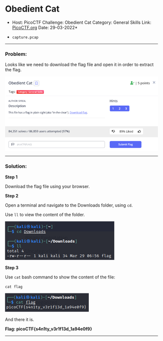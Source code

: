 # **Obedient Cat**
 * Host: PicoCTF 
Challenge:  Obedient Cat
Category: General Skills
Link: [PicoCTF.org](https://picoctf.org/)
Date: 29-03-2022*

 * `capture.pcap`

---

### **Problem:**
Looks like we need to download the flag file and open it in order to extract the flag.

![](./attachments/Pasted%20image%2020220329124831.png)


---

### **Solution:**

**Step 1**

Download the flag file using your browser.

**Step 2**

Open a terminal and navigate to the Downloads folder, using `cd`.

Use `ll` to view the content of the folder.

![](./attachments/Pasted%20image%2020220329130407.png)

**Step 3**

Use `cat` bash command to show the content of the file:

`cat flag`

![](./attachments/Pasted%20image%2020220329130444.png)

And there it is.

**Flag: picoCTF{s4n1ty_v3r1f13d_1a94e0f9}**


---
